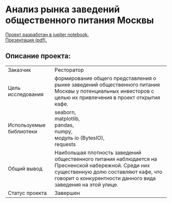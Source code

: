 # Анализ рынка заведений общественного питания Москвы

[Проект разработан в jupiter notebook.](https://github.com/bondiq1982/yandex-projects/blob/main/moscow_cafe/moscow_cafe.ipynb)<br/>
[Презентация (pdf).](https://github.com/bondiq1982/yandex-projects/blob/main/moscow_cafe/Presentation.pdf)

## Описание проекта:
|   |  |
|---------------|-------------------|
|Заказчик | Ресторатор|
|Цель исследования| формирование общего представления о рынке заведений общественного питания Москвы у потенциальных инвесторов с целью их привлечения в проект открытия кафе.|
|Используемые библиотеки|seaborn,<br/>matplotlib,<br/>pandas,<br/>numpy,<br/>модуль io (BytesIO),<br/>requests|
|Общий вывод|Наибольшая плотность заведений общественного питания наблюдается на Пресненской набережной. Среди них существенную долю составляют кафе, что говорит о конкурентности данного вида заведения на этой улице.|
|Статус проекта| Завершен|
